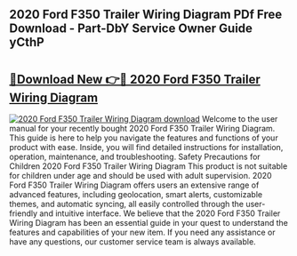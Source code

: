 ## 2020 Ford F350 Trailer Wiring Diagram PDf Free Download - Part-DbY Service Owner Guide yCthP

# <h2><a href="http://dfjhmx.blite.top/?on=2020+Ford+F350+Trailer+Wiring+Diagram">🔗Download New 👉🔴 2020 Ford F350 Trailer Wiring Diagram</a></h2>

[![2020 Ford F350 Trailer Wiring Diagram download](https://i.imgur.com/lujVjoI.png)](http://dfjhmx.blite.top/?on=2020+Ford+F350+Trailer+Wiring+Diagram)
Welcome to the user manual for your recently bought 2020 Ford F350 Trailer Wiring Diagram. This guide is here to help you navigate the features and functions of your product with ease. Inside, you will find detailed instructions for installation, operation, maintenance, and troubleshooting. Safety Precautions for Children 2020 Ford F350 Trailer Wiring Diagram This product is not suitable for children under age and should be used with adult supervision. 2020 Ford F350 Trailer Wiring Diagram offers users an extensive range of advanced features, including geolocation, smart alerts, customizable themes, and automatic syncing, all easily controlled through the user-friendly and intuitive interface. We believe that the 2020 Ford F350 Trailer Wiring Diagram has been an essential guide in your quest to understand the features and capabilities of your new item. If you need any assistance or have any questions, our customer service team is always available.
